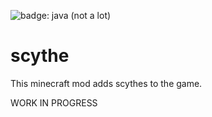 ![badge: java (not a lot)](https://img.shields.io/badge/Lang-Java-informational?style=for-the-badge&logo=oracle&logoColor=white&color=fcd132)

# scythe
This minecraft mod adds scythes to the game.

WORK IN PROGRESS

